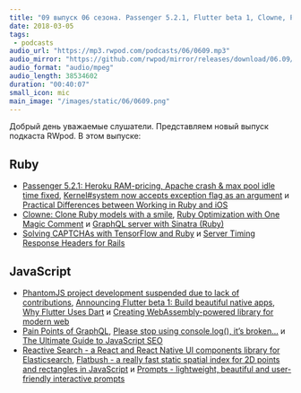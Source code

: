 ```yaml
---
title: "09 выпуск 06 сезона. Passenger 5.2.1, Flutter beta 1, Clowne, Pain Points of GraphQL, Reactive Search, Flatbush, Prompts и прочее"
date: 2018-03-05
tags:
 - podcasts
audio_url: "https://mp3.rwpod.com/podcasts/06/0609.mp3"
audio_mirror: "https://github.com/rwpod/mirror/releases/download/06.09/0609.mp3"
audio_format: "audio/mpeg"
audio_length: 38534602
duration: "00:40:07"
small_icon: mic
main_image: "/images/static/06/0609.png"
---
```


Добрый день уважаемые слушатели. Представляем новый выпуск подкаста RWpod. В этом выпуске:

## Ruby

 - [Passenger 5.2.1: Heroku RAM-pricing, Apache crash & max pool idle time fixed](https://blog.phusion.nl/2018/02/27/passenger-5-2-1/), [Kernel#system now accepts exception flag as an argument](https://atulbhosale.in/posts/2018-02-26-ruby-kernel-system-now-accepts-exception-flag-as-an-argument/) и [Practical Differences between Working in Ruby and iOS](https://pawelurbanek.com/ruby-ios-comparison)
 - [Clowne: Clone Ruby models with a smile](https://evilmartians.com/chronicles/clowne-clone-ruby-models-with-a-smile), [Ruby Optimization with One Magic Comment](https://www.mikeperham.com/2018/02/28/ruby-optimization-with-one-magic-comment/) и [GraphQL server with Sinatra (Ruby)](https://medium.com/@awin/graphql-server-with-sinatra-ruby-part-1-fdd664170715)
 - [Solving CAPTCHAs with TensorFlow and Ruby](https://medium.com/@Arafat./solving-captchas-with-tensorflow-and-ruby-bc704c6ab92c) и [Server Timing Response Headers for Rails](https://github.com/scoutapp/ruby_server_timing)

## JavaScript

 - [PhantomJS project development suspended due to lack of contributions](https://github.com/ariya/phantomjs/issues/15344), [Announcing Flutter beta 1: Build beautiful native apps](https://medium.com/flutter-io/announcing-flutter-beta-1-build-beautiful-native-apps-dc142aea74c0), [Why Flutter Uses Dart](https://hackernoon.com/why-flutter-uses-dart-dd635a054ebf) и [Creating WebAssembly-powered library for modern web](https://hackernoon.com/creating-webassembly-powered-library-for-modern-web-846da334f8fc)
 - [Pain Points of GraphQL](https://labs.getninjas.com.br/pain-points-of-graphql-7e83ba5ddef7), [Please stop using console.log(), it’s broken…](https://hackernoon.com/please-stop-using-console-log-its-broken-b5d7d396cf15) и [The Ultimate Guide to JavaScript SEO](https://www.elephate.com/blog/ultimate-guide-javascript-seo/)
 - [Reactive Search - a React and React Native UI components library for Elasticsearch](https://github.com/appbaseio/reactivesearch/), [Flatbush - a really fast static spatial index for 2D points and rectangles in JavaScript](https://github.com/mourner/flatbush) и [Prompts - lightweight, beautiful and user-friendly interactive prompts](https://github.com/terkelg/prompts)

<!--more-->
